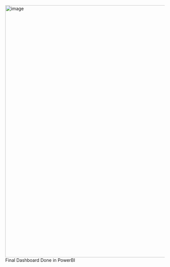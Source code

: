 <img width="1431" height="795" alt="image" src="https://github.com/user-attachments/assets/3e62e760-d413-45ca-b5d9-a8601384798c" />
Final Dashboard Done in PowerBI
